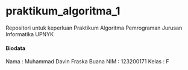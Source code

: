 # praktikum_algoritma_1
Repositori untuk keperluan Praktikum Algoritma Pemrograman Jurusan Informatika UPNYK

#### Biodata
 Nama	: Muhammad Davin Fraska Buana
 NIM	: 123200171
 Kelas	: F
